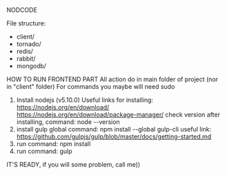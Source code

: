 NODCODE

File structure:

- client/
- tornado/
- redis/
- rabbit/
- mongodb/

HOW TO RUN FRONTEND PART
All action do in main folder of project (nor in "client" folder)
For commands you maybe will need sudo
1) Install nodejs (v5.10.0)
Useful links for installing:
	https://nodejs.org/en/download/
	https://nodejs.org/en/download/package-manager/
check version after installing, command:
	node --version
2) install gulp global
command:
	npm install --global gulp-cli
useful link:
	https://github.com/gulpjs/gulp/blob/master/docs/getting-started.md
3) run command:
	npm install
4) run command:
	gulp

IT'S READY, if you will some problem, call me))
 


